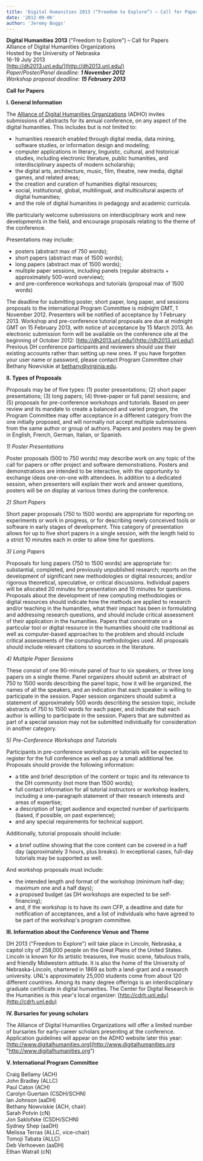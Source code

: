 ```yaml
---
title: 'Digital Humanities 2013 (“Freedom to Explore”) – Call for Papers'
date: '2012-09-06'
author: 'Jeremy Boggs'
---
```

**Digital Humanities 2013** ("Freedom to Explore") – Call for Papers  
Alliance of Digital Humanities Organizations  
Hosted by the University of Nebraska  
16-19 July 2013  
[http://dh2013.unl.edu/](http://dh2013.unl.edu/)  
*Paper/Poster/Panel deadline: **1 November 2012**  
Workshop proposal deadline: **15 February 2013***

**Call for Papers**

**I. General Information**

The [Alliance of Digital Humanities Organizations](http://digitalhumanities.org/) (ADHO) invites submissions of abstracts for its annual conference, on any aspect of the digital humanities. This includes but is not limited to:

- humanities research enabled through digital media, data mining, software studies, or information design and modeling;
- computer applications in literary, linguistic, cultural, and historical studies, including electronic literature, public humanities, and interdisciplinary aspects of modern scholarship;
- the digital arts, architecture, music, film, theatre, new media, digital games, and related areas;
- the creation and curation of humanities digital resources;
- social, institutional, global, multilingual, and multicultural aspects of digital humanities;
- and the role of digital humanities in pedagogy and academic curricula.

We particularly welcome submissions on interdisciplinary work and new developments in the field, and encourage proposals relating to the theme of the conference.

Presentations may include:

- posters (abstract max of 750 words);
- short papers (abstract max of 1500 words);
- long papers (abstract max of 1500 words);
- multiple paper sessions, including panels (regular abstracts + approximately 500-word overview);
- and pre-conference workshops and tutorials (proposal max of 1500 words)

The deadline for submitting poster, short paper, long paper, and sessions proposals to the international Program Committee is midnight GMT, 1 November 2012. Presenters will be notified of acceptance by 1 February 2013. Workshop and pre-conference tutorial proposals are due at midnight GMT on 15 February 2013, with notice of acceptance by 15 March 2013. An electronic submission form will be available on the conference site at the beginning of October 2012: [http://dh2013.unl.edu/](http://dh2013.unl.edu/) Previous DH conference participants and reviewers should use their existing accounts rather than setting up new ones. If you have forgotten your user name or password, please contact Program Committee chair Bethany Nowviskie at [bethany@virginia.edu](mailto:bethany@virginia.edu?subject=DH%202013%20conference).

**II. Types of Proposals**

Proposals may be of five types: (1) poster presentations; (2) short paper presentations; (3) long papers; (4) three-paper or full panel sessions; and (5) proposals for pre-conference workshops and tutorials. Based on peer review and its mandate to create a balanced and varied program, the Program Committee may offer acceptance in a different category from the one initially proposed, and will normally not accept multiple submissions from the same author or group of authors. Papers and posters may be given in English, French, German, Italian, or Spanish.

*1) Poster Presentations*

Poster proposals (500 to 750 words) may describe work on any topic of the call for papers or offer project and software demonstrations. Posters and demonstrations are intended to be interactive, with the opportunity to exchange ideas one-on-one with attendees. In addition to a dedicated session, when presenters will explain their work and answer questions, posters will be on display at various times during the conference.

*2) Short Papers*

Short paper proposals (750 to 1500 words) are appropriate for reporting on experiments or work in progress, or for describing newly conceived tools or software in early stages of development. This category of presentation allows for up to five short papers in a single session, with the length held to a strict 10 minutes each in order to allow time for questions.

*3) Long Papers*

Proposals for long papers (750 to 1500 words) are appropriate for: substantial, completed, and previously unpublished research; reports on the development of significant new methodologies or digital resources; and/or rigorous theoretical, speculative, or critical discussions. Individual papers will be allocated 20 minutes for presentation and 10 minutes for questions. Proposals about the development of new computing methodologies or digital resources should indicate how the methods are applied to research and/or teaching in the humanities, what their impact has been in formulating and addressing research questions, and should include critical assessment of their application in the humanities. Papers that concentrate on a particular tool or digital resource in the humanities should cite traditional as well as computer-based approaches to the problem and should include critical assessments of the computing methodologies used. All proposals should include relevant citations to sources in the literature.

*4) Multiple Paper Sessions*

These consist of one 90-minute panel of four to six speakers, or three long papers on a single theme. Panel organizers should submit an abstract of 750 to 1500 words describing the panel topic, how it will be organized, the names of all the speakers, and an indication that each speaker is willing to participate in the session. Paper session organizers should submit a statement of approximately 500 words describing the session topic, include abstracts of 750 to 1500 words for each paper, and indicate that each author is willing to participate in the session. Papers that are submitted as part of a special session may not be submitted individually for consideration in another category.

*5) Pre-Conference Workshops and Tutorials*

Participants in pre-conference workshops or tutorials will be expected to register for the full conference as well as pay a small additional fee. Proposals should provide the following information:

- a title and brief description of the content or topic and its relevance to the DH community (not more than 1500 words);
- full contact information for all tutorial instructors or workshop leaders, including a one-paragraph statement of their research interests and areas of expertise;
- a description of target audience and expected number of participants (based, if possible, on past experience);
- and any special requirements for technical support.

Additionally, tutorial proposals should include:

- a brief outline showing that the core content can be covered in a half day (approximately 3 hours, plus breaks). In exceptional cases, full-day tutorials may be supported as well.

And workshop proposals must include:

- the intended length and format of the workshop (minimum half-day; maximum one and a half days);
- a proposed budget (as DH workshops are expected to be self-financing);
- and, if the workshop is to have its own CFP, a deadline and date for notification of acceptances, and a list of individuals who have agreed to be part of the workshop's program committee.

**III. Information about the Conference Venue and Theme**

DH 2013 ("Freedom to Explore") will take place in Lincoln, Nebraska, a capitol city of 258,000 people on the Great Plains of the United States. Lincoln is known for its artistic treasures, live music scene, fabulous trails, and friendly Midwestern attitude. It is also the home of the University of Nebraska-Lincoln, chartered in 1869 as both a land-grant and a research university. UNL's approximately 25,000 students come from about 120 different countries. Among its many degree offerings is an interdisciplinary graduate certificate in digital humanities. The Center for Digital Research in the Humanities is this year's local organizer: [http://cdrh.unl.edu](http://cdrh.unl.edu)

**IV. Bursaries for young scholars**

The Alliance of Digital Humanities Organizations will offer a limited number of bursaries for early-career scholars presenting at the conference. Application guidelines will appear on the ADHO website later this year: [http://www.digitalhumanities.org](http://www.digitalhumanities.org "http://www.digitalhumanities.org")

**V. International Program Committee**

Craig Bellamy (ACH)  
John Bradley (ALLC)  
Paul Caton (ACH)  
Carolyn Guertain (CSDH/SCHN)  
Ian Johnson (aaDH)  
Bethany Nowviskie (ACH, chair)  
Sarah Potvin (cN)  
Jon Saklofske (CSDH/SCHN)  
Sydney Shep (aaDH)  
Melissa Terras (ALLC, vice-chair)  
Tomoji Tabata (ALLC)  
Deb Verhoeven (aaDH)  
Ethan Watrall (cN)